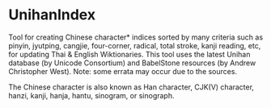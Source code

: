 # UnihanIndex
Tool for creating Chinese character* indices sorted by many criteria such as pinyin, jyutping, cangjie, four-corner, radical, total stroke, kanji reading, etc, for updating Thai & English Wiktionaries. This tool uses the latest Unihan database (by Unicode Consortium) and BabelStone resources (by Andrew Christopher West). Note: some errata may occur due to the sources.

The Chinese character is also known as Han character, CJK(V) character, hanzi, kanji, hanja, hantu, sinogram, or sinograph.
